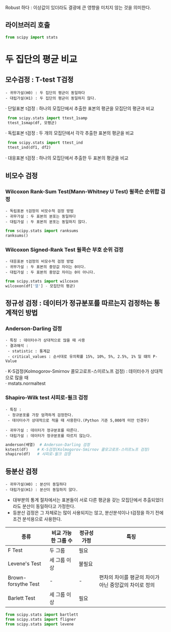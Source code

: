 Robust 하다 : 이상값이 있더라도 결광에 큰 영향을 미치지 않는 것을 의미한다.

## 라이브러리 호출
```Python
from scipy import stats
```
# 두 집단의 평균 비교
## 모수검정 : T-test T검정
    - 귀무가설(H0) : 두 집단의 평균이 동일하다
    - 대립가설(H1) : 두 집단의 평균이 동일하지 않다.
· 단일표본 t검정 : 하나의 모집단에서 추출한 표본의 평균을 모집단의 평균과 비교
   ```Python
    from scipy.stats import ttest_1samp
    ttest_1smap(df, 모평균)
   ```
· 독립표본 t검정 : 두 개의 모집단에서 각각 추출한 표본의 평균을 비교
   ```Python
    from scipy.stats import ttest_ind
    ttest_ind(df1, df2)
   ```
· 대응표본 t검정 : 하나의 모집단에서 추출한 두 표본의 평균을 비교 

## 비모수 검정
### Wilcoxon Rank-Sum Test(Mann-Whitney U Test) 윌콕슨 순위합 검정
    - 독립표본 t검정의 비모수적 검정 방법
    - 귀무가설 : 두 표본의 분포는 동일하다
    - 대립가설 : 두 표본의 분포는 동일하지 않다.
```Python
from scipy.stats import ranksums
ranksums()
```
    
### Wilcoxon Signed-Rank Test 윌콕슨 부호 순위 검정
    - 대응표본 t검정의 비모수적 검정 방법
    - 귀무가설 : 두 표본의 중앙값 차이는 0이다.
    - 대립가설 : 두 표본의 중앙값 차이는 0이 아니다.
```Python
from scipy.stats import wilcoxon
wilcoxon(df['열'] - 모집단의 평균)
```
## 정규성 검정 : 데이터가 정규분포를 따르는지 검정하는 통계적인 방법
    
### Anderson-Darling 검정
    · 특징 : 데이터수가 상대적으로 많을 때 사용
    · 결과해석 : 
     - statistic : 통계값
     - critical_values : 순서대로 유의확률 15%, 10%, 5%, 2.5%, 1% 일 떄의 P-Value
    
· K-S검정(Kolmogorov-Smirnov 콜모고로프-스미르노프 검정) : 데이터수가 상대적으로 많을 때  
· mstats.normaltest
### Shapiro-Wilk test 샤피로-윌크 검정
    · 특징 :
     - 정규분포를 가장 엄격하게 검정한다.
     - 데이터수가 상대적으로 적을 때 사용한다.(Python 기준 5,000개 미만 인경우)
     
    · 귀무가설 : 데이터가 정규분포를 따른다.
    · 대립가설 : 데이터가 정규분포를 따르지 않는다.


```Python
anderson(배열)  # Anderson-Darling 검정
kstest(df)    # K-S검정(Kolmogorov-Smirnov 콜모고로프-스미르노프 검정)
shapiro(df)   # 샤피로-윌크 검정
```

## 등분산 검정
    - 귀무가설(H0) : 분산이 동일하다
    - 대립가설(H1) : 분산이 동일하지 않다.
- 대부분의 통계 절차에서는 표본들이 서로 다른 평균을 갖는 모집단에서 추출되었더라도 분산이 동일하다고 가정한다.
- 등분산 검정은 그 자체로는 많이 사용되지는 않고, 분산분석이나 t검정을 하기 전에 조건 분석용으로 사용한다.


|종류|비교 가능한 그룹 수|정규성 가정|특징|
|------|---|---|------|
|F Test|두 그룹|필요||
|Levene's Test|세 그룹 이상|불필요||
|Brown-forsythe Test |-|-|편차의 차이를 평균의 차이가 아닌 중앙값의 차이로 정의|
|Barlett Test|세 그룹 이상|필요||


```Python
from scipy.stats import bartlett
from scipy.stats import fligner
from scipy.stats import levene
```
